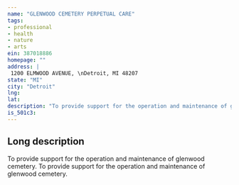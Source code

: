 ```yaml
---
name: "GLENWOOD CEMETERY PERPETUAL CARE"
tags:
- professional
- health
- nature
- arts
ein: 387018886
homepage: ""
address: |
 1200 ELMWOOD AVENUE, \nDetroit, MI 48207
state: "MI"
city: "Detroit"
lng: 
lat: 
description: "To provide support for the operation and maintenance of glenwood cemetery. "
is_501c3: 
---
```


## Long description

To provide support for the operation and maintenance of glenwood cemetery. To provide support for the operation and maintenance of glenwood cemetery. 
